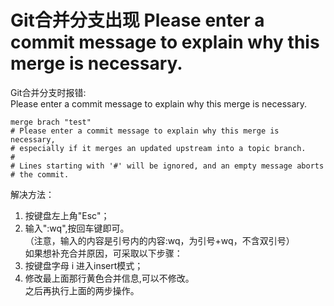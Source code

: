 # Git合并分支出现 Please enter a commit message to explain why this merge is necessary.  

Git合并分支时报错:  
Please enter a commit message to explain why this merge is necessary.  

    merge brach "test"
    # Please enter a commit message to explain why this merge is necessary,
    # especially if it merges an updated upstream into a topic branch. 
    #
    # Lines starting with '#' will be ignored, and an empty message aborts
    # the commit.

解决方法：  
1. 按键盘左上角"Esc"；  
2. 输入":wq",按回车键即可。  
（注意，输入的内容是引号内的内容:wq，为引号+wq，不含双引号）  
如果想补充合并原因，可采取以下步骤：  
3. 按键盘字母 i 进入insert模式；  
4. 修改最上面那行黄色合并信息,可以不修改。  
之后再执行上面的两步操作。  
